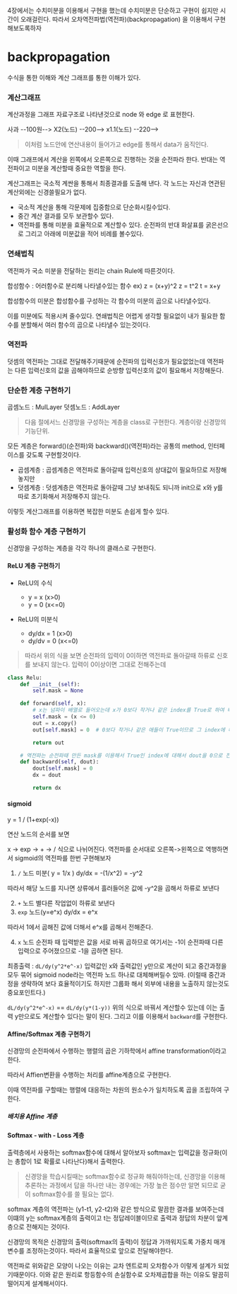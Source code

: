 4장에서는 수치미분을 이용해서 구현을 했는데
수치미분은 단순하고 구현이 쉽지만 시간이 오래걸린다.
따라서 오차역전파법(역전파)(backpropagation) 을 이용해서 구현해보도록하자

# backpropagation

수식을 통한 이해와 계산 그래프를 통한 이해가 있다.

### 계산그래프

계산과정을 그래프 자료구조로 나타낸것으로
node 와 edge 로 표현한다.

사과 --100원--> X2(노드) --200--> x1.1(노드) --220-->

> 이처럼 노드안에 연산내용이 들어가고 edge를 통해서 data가 움직인다.

이때 그래프에서 계산을 왼쪽에서 오른쪽으로 진행하는 것을 순전파라 한다.
반대는 역전파이고 미분을 계산할때 중요한 역할을 한다.

계산그래프는 국소적 계싼을 통해서 최종결과를 도출해 낸다.
각 노드는 자신과 연관된 계산외에는 신경쓸필요가 없다.

- 국소적 계산을 통해 각문제에 집중함으로 단순화시킬수있다.
- 중간 계산 결과를 모두 보관할수 있다.
- 역전파를 통해 미분을 효율적으로 계산할수 있다.
  순전파의 반대 화살표를 굵은선으로 그리고 아래에 미분값을 적어 비례를 볼수있다.

### 연쇄법칙

역전파가 국소 미분을 전달하는 원리는 chain Rule에 따른것이다.

합성함수 : 어러함수로 분리해 나타낼수있는 함수
ex) z = (x+y)^2
z = t^2
t = x+y

합성함수의 미분은 합성함수를 구성하는 각 함수의 미분의 곱으로 나타낼수있다.

이를 미분에도 적용시켜 줄수있다. 연쇄법칙은 어렵게 생각할 필요없이
내가 필요한 함수를 분할해서 여러 함수의 곱으로 나타낼수 있는것이다.

### 역전파

덧셈의 역전파는 그대로 전달해주기때문에 순전파의 입력신호가 필요없었는데
역전파는 다른 입력신호의 값을 곱해야하므로 순방향 입력신호의 값이 필요해서 저장해둔다.

### 단순한 계층 구현하기

곱셈노드 : MulLayer
덧셈노드 : AddLayer

> 다음 절에서느 신경망을 구성하는 계층을 class로 구현한다. 계층이랑 신경망의 기능단위.

모든 계층은 forward()(순전파)와 backward()(역전파)라는 공통의 method, 인터페이스를 갖도록 구현할것이다.

- 곱셈계층 : 곱셈계층은 역전파로 돌아갈때 입력신호의 상대값이 필요하므로 저장해놓지만
- 덧셈계층 : 덧셈계층은 역전파로 돌아갈때 그냥 보내줘도 되니까 init으로 x와 y를 따로 초기화해서 저장해주지 않는다.

이렇듯 계산그래프를 이용하면 복잡한 미분도 손쉽게 할수 있다.

### 활성화 함수 계층 구현하기

신경망을 구성하는 계층을 각각 하나의 클래스로 구현한다.

#### ReLU 계층 구현하기

- ReLU의 수식

  - y = x (x>0)
  - y = 0 (x<=0)

- ReLU의 미분식
  - dy/dx = 1 (x>0)
  - dy/dv = 0 (x<=0)

> 따라서 위의 식을 보면 순전파의 입력이 0이하면 역전파로 돌아갈때 하류로 신호를 보내지 않는다. 입력이 0이상이면 그대로 전해주는데

```python
class Relu:
    def __init__(self):
        self.mask = None

    def forward(self, x):
        # x는 넘파이 배열로 들어오는데 x가 0보다 작거나 같은 index를 True로 하여 배열생성
        self.mask = (x <= 0)
        out = x.copy()
        out[self.mask] = 0  # 0보다 작거나 같은 애들이 True이므로 그 index에 해당하는 ele를 0으로 바꿈

        return out

    # 역전파는 순전파때 만든 mask를 이용해서 True인 index에 대해서 dout을 0으로 전달한다.
    def backward(self, dout):
        dout[self.mask] = 0
        dx = dout

        return dx
```

#### sigmoid

y = 1 / (1+exp(-x))

연산 노드의 순서를 보면

x -> exp -> + -> / 식으로 나뉘어진다.
역전파를 순서대로 오른쪽->왼쪽으로 역행하면서
sigmoid의 역전파를 한번 구현해보자

1. `/` 노드 미분( y = 1/x )
   dy/dx = -(1/x^2)
   = -y^2

따라서 해당 노드를 지나면 상류에서 흘러들어온 값에 -y^2을 곱해서 하류로 보낸다

2. `+` 노드
   별다른 작업없이 하류로 보낸다
3. `exp` 노드(y=e^x)
   dy/dx = e^x

따라서 1에서 곱해진 값에 더해서 e^x를 곱해서 전해준다.

4. `x` 노드
   순전파 때 입력받은 값을 서로 바꿔 곱하므로
   여기서는 -1이 순전파때 다른 입력으로 주어졌으므로 -1을 곱하면 된다.

최종출력 :
`dL/dy(y^2*e^-x)`
입력값인 x와 출력값인 y만으로 계산이 되고 중간과정을 모두 묶어 sigmoid node라는 역전파 노드 하나로 대체해버릴수 있따.
(이럴때 중간과정을 생략하여 보다 효율적이기도 하지만 그룹화 해서 외부에 내용을 노출하지 않는것도 중요포인트다.)

`dL/dy(y^2*e^-x)` == `dL/dy(y*(1-y))`
위의 식으로 바꿔서 계산할수 있는데
이는 출력 y만으로도 계산할수 있다는 말이 된다.
그리고 이를 이용해서 `backward`를 구현한다.

#### Affine/Softmax 계층 구현하기

신경망의 순전파에서 수행하는 행렬의 곱은 기하학에서
affine transformation이라고 한다.

따라서 Affien변환을 수행하는 처리를 affine계층으로 구현한다.

이때 역전파를 구할때는 행렬에 대응하는 차원의 원소수가 일치하도록 곱을 조립하여 구한다.

##### 배치용 Affine 계층

#### Softmax - with - Loss 계층

출력층에서 사용하는 softmax함수에 대해서 알아보자
softmax는 입력값을 정규화(이는 총합이 1로 확률로 나타난다)해서 출력한다.

> 신경망을 학습시킬때는 softmax함수로 정규화 해줘야하는데, 신경망을 이용해 추론하는 과정에서 답을 하나만 내는 경우에는 가장 높은 점수만 알면 되므로 굳이 softmax함수를 쓸 필요는 없다.

softmax 계층의 역전파는 (y1-t1, y2-t2)와 같은 방식으로 말끔한 결과를 보여주는데 이떄의 y는 softmax계층의 출력이고 t는 정답레이블이므로
출력과 정답의 차분이 앞계층으로 전해지는 것이다.

신경망의 목적은 신경망의 출력(softmax의 출력)이 정답과 가까워지도록 가중치 매개변수를 조정하는것이다.
따라서 효율적으로 앞으로 전달해야한다.

역전파로 위와같은 모양이 나오는 이유는 교차 엔트로피 오차함수가 이렇게 설계가 되었기때문이다.
이와 같은 원리로 항등함수의 손실함수로 오차제곱합을 하는 이유도 말끔히 떨어지게 설계해서이다.
